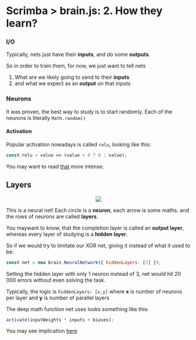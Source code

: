 # Scrimba > brain.js: 2. How they learn?

### I/O

Typically, nets just have their **inputs**, and do some **outputs**.

So in order to train them, for now, we just want to tell nets

1. What are we likely going to send to their **inputs**
2. and what we expect as an **output** on that inputs

### Neurons

It was proven, the best way to study is to start randomly. Each of the neurons is literally `Math.random()`

#### Activation

Popular activation nowadays is called `relu`, looking like this:

```js
const relu = value => (value < 0 ? 0 : value);
```

You may want to read [that](https://en.wikipedia.org/wiki/Activation_function) more intense.

## Layers

<p align="center">
<img src="https://cdn-images-1.medium.com/max/1600/1*-a-flCLHLCGM0-7TOcNJnQ.png" />
</p>

This is a neural net! Each circle is a **neuron**, each arrow is some maths. and the rows of neurons are called **layers**.

You maywant to know, that the completion layer is called an **output layer**, whereas every layer of studying is a **hidden layer**.

So if we would try to limitate our XOR net, giving it instead of what it used to be:

```js
const net = new brain.NeuralNetwork({ hiddenLayers: [3] });
```

Setting the hidden layer with only 1 neuron instead of 3, net would hit 20 000 errors without even solving the task.

Typically, the logic is `hiddenLayers: [x,y]` where **x** is number of neurons per layer and **y** is number of parallel layers

The deep math function net uses looks something like this:

```js
activate(inputWeights * inputs + biases);
```

You may see implication [here](https://github.com/BrainJS/brain.js/blob/9595fe1d0069939ba271b25c1e7db785edd11936/src/neural-network.js#L233)
